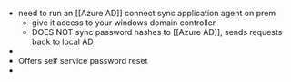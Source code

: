 - need to run an [[Azure AD]] connect sync application agent on prem
	- give it access to your windows domain controller
	- DOES NOT sync password hashes to [[Azure AD]], sends requests back to local AD
-
- Offers self service password reset
-